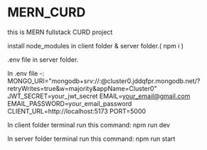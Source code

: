 # MERN_CURD
this is MERN fullstack CURD project 

install node_modules in client folder & server folder.( npm i )

.env file in server folder.

In .env file -:
MONGO_URI="mongodb+srv://<username>:<password>@cluster0.jddqfpr.mongodb.net/<dbname>?retryWrites=true&w=majority&appName=Cluster0"
JWT_SECRET=your_jwt_secret
EMAIL=your_email@gmail.com
EMAIL_PASSWORD=your_email_password
CLIENT_URL=http://localhost:5173
PORT=5000

In client folder terminal run this command:
npm run dev

In server folder terminal run this command:
npm run start

